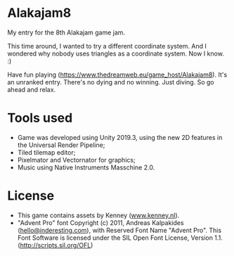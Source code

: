 # Alakajam8
My entry for the 8th Alakajam game jam. 

This time around, I wanted to try a different coordinate system. And I wondered why nobody uses triangles as a coordinate system. Now I know. :)

Have fun playing (https://www.thedreamweb.eu/game_host/Alakajam8). It's an unranked entry. There's no dying and no winning. Just diving. So go ahead and relax.

# Tools used
* Game was developed using Unity 2019.3, using the new 2D features in the Universal Render Pipeline;
* Tiled tilemap editor;
* Pixelmator and Vectornator for graphics;
* Music using Native Instruments Masschine 2.0.

# License
* This game contains assets by Kenney (www.kenney.nl).
* "Advent Pro" font Copyright (c) 2011, Andreas Kalpakides (hello@inderesting.com), with Reserved Font Name "Advent Pro". This Font Software is licensed under the SIL Open Font License, Version 1.1. (http://scripts.sil.org/OFL)
